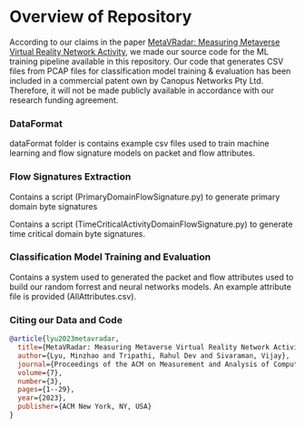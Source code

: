 # Overview of Repository

According to our claims in the paper [MetaVRadar: Measuring Metaverse Virtual Reality Network Activity](https://dl.acm.org/doi/abs/10.1145/3626786), we made our source code for the ML training pipeline available in this repository. Our code that generates CSV files from PCAP files for classification model training & evaluation has been included in a commercial patent own by Canopus Networks Pty Ltd. Therefore, it will not be made publicly available in accordance with our research funding agreement.

### DataFormat

dataFormat folder is contains example csv files used to train machine learning and flow signature models on packet and flow attributes.

### Flow Signatures Extraction

Contains a script (PrimaryDomainFlowSignature.py) to generate primary domain byte signatures

Contains a script (TimeCriticalActivityDomainFlowSignature.py) to generate time critical domain byte signatures.

### Classification Model Training and Evaluation

Contains a system used to generated the packet and flow attributes used to build
our random forrest and neural networks models. An example attribute file is provided (AllAttributes.csv).

### Citing our Data and Code

```bibtex
@article{lyu2023metavradar,
  title={MetaVRadar: Measuring Metaverse Virtual Reality Network Activity},
  author={Lyu, Minzhao and Tripathi, Rahul Dev and Sivaraman, Vijay},
  journal={Proceedings of the ACM on Measurement and Analysis of Computing Systems},
  volume={7},
  number={3},
  pages={1--29},
  year={2023},
  publisher={ACM New York, NY, USA}
}
```

